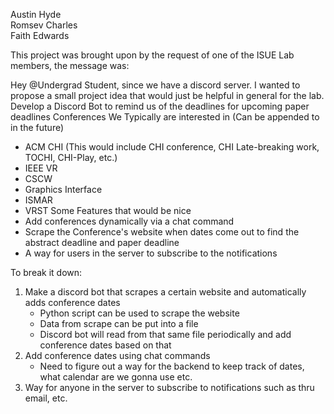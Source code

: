 Austin Hyde  
Romsev Charles  
Faith Edwards  


This project was brought upon by the request of one of the ISUE Lab members, the message was:

Hey @Undergrad Student, since we have a discord server. I wanted to propose a small project idea that would just be helpful in general for the lab. 
Develop a Discord Bot to remind us of the deadlines for upcoming paper deadlines
Conferences We Typically are interested in (Can be appended to in the future)
  - ACM CHI (This would include CHI conference, CHI Late-breaking work, TOCHI, CHI-Play, etc.)
  - IEEE VR
  - CSCW
  - Graphics Interface
  - ISMAR
  - VRST
Some Features that would be nice 
- Add conferences dynamically via a chat command 
- Scrape the Conference's website when dates come out to find the abstract deadline and paper deadline 
- A way for users in the server to subscribe to the notifications



To break it down:

1) Make a discord bot that scrapes a certain website and automatically adds conference dates
    - Python script can be used to scrape the website
    - Data from scrape can be put into a file
    - Discord bot will read from that same file periodically and add conference dates based on that
2) Add conference dates using chat commands
    - Need to figure out a way for the backend to keep track of dates, what calendar are we gonna use etc.
3) Way for anyone in the server to subscribe to notifications such as thru email, etc.



